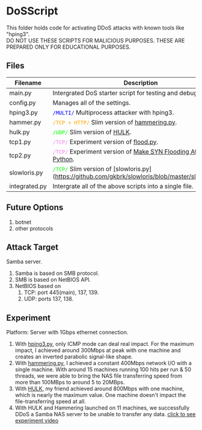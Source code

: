 # DoSScript

This folder holds code for activating DDoS attacks with known tools like "hping3". <br>
DO NOT USE THESE SCRIPTS FOR MALICIOUS PURPOSES. THESE ARE PREPARED ONLY FOR EDUCATIONAL PURPOSES.

## Files

| Filename      | Description                                                                                                                                                                          |
| ------------- | ------------------------------------------------------------------------------------------------------------------------------------------------------------------------------------ |
| main.py       | Intergrated DoS starter script for testing and debugging.                                                                                                                            |
| config.py     | Manages all of the settings.                                                                                                                                                         |
| hping3.py     | <code style="color:Blue">/MULTI/</code> Multiprocess attacker with hping3.                                                                                                           |
| hammer.py     | <code style="color:Orange">/TCP + HTTP/</code> Slim version of [hammering.py](https://github.com/depascaldc/DoS-Tool/blob/master/hammering.py).                                      |
| hulk.py       | <code style="color:Lime">/UDP/</code> Slim version of [HULK](https://github.com/R3DHULK/HULK).                                                                                       |
| tcp1.py       | <code style="color:Violet">/TCP/</code> Experiment version of [flood.py](https://github.com/Leeon123/TCP-UDP-Flood/blob/master/flood.py).                                            |
| tcp2.py       | <code style="color:Violet">/TCP/</code> Experiment version of [Make SYN Flooding Attack in Python](https://www.thepythoncode.com/article/syn-flooding-attack-using-scapy-in-python). |
| slowloris.py  | <code style="color:Lime">/TCP/</code> Slim version of [slowloris.py] (https://github.com/gkbrk/slowloris/blob/master/slowloris.py).
| integrated.py | Intergrate all of the above scripts into a single file.                                                                                                                              |

## Future Options

1. botnet
2. other protocols

## Attack Target

Samba server.

1. Samba is based on SMB protocol.
2. SMB is based on NetBIOS API.
3. NetBIOS based on
   1. TCP: port 445(main), 137, 139.
   2. UDP: ports 137, 138.

## Experiment

Platform:
Server with 1Gbps ethernet connection.

1. With [hping3.py](https://github.com/belongtothenight/CN_Code/blob/main/src/DDoSScript/hping3.py), only ICMP mode can deal real impact. For the maximum impact, I achieved around 300Mbps at peak with one machine and creates an inverted parabolic signal-like shape.
2. With [hammering.py](https://github.com/depascaldc/DoS-Tool/blob/master/hammering.py), I achieved a constant 400Mbps network I/O with a single machine. With around 15 machines running 100 hits per run & 50 threads, we were able to bring the NAS file transferring speed from more than 100MBps to around 5 to 20MBps.
3. With [HULK](https://github.com/R3DHULK/HULK), my friend achieved around 800Mbps with one machine, which is nearly the maximum value. One machine doesn't impact the file-transferring speed at all.
4. With HULK and Hammering launched on 11 machines, we successfully DDoS a Samba NAS server to be unable to transfer any data. [click to see experiment video](https://youtu.be/nqfeB_wc9l4)
